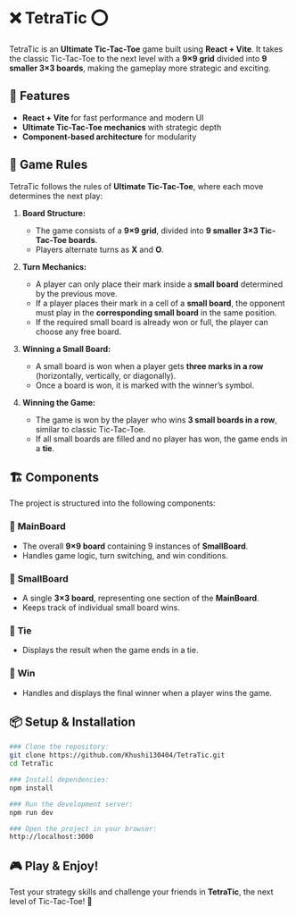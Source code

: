 # ❌ TetraTic ⭕

TetraTic is an **Ultimate Tic-Tac-Toe** game built using **React + Vite**. It takes the classic Tic-Tac-Toe to the next level with a **9×9 grid** divided into **9 smaller 3×3 boards**, making the gameplay more strategic and exciting.

## 🚀 Features
- **React + Vite** for fast performance and modern UI
- **Ultimate Tic-Tac-Toe mechanics** with strategic depth
- **Component-based architecture** for modularity


## 🎯 Game Rules
TetraTic follows the rules of **Ultimate Tic-Tac-Toe**, where each move determines the next play:

1. **Board Structure:**
   - The game consists of a **9×9 grid**, divided into **9 smaller 3×3 Tic-Tac-Toe boards**.
   - Players alternate turns as **X** and **O**.

2. **Turn Mechanics:**
   - A player can only place their mark inside a **small board** determined by the previous move.
   - If a player places their mark in a cell of a **small board**, the opponent must play in the **corresponding small board** in the same position.
   - If the required small board is already won or full, the player can choose any free board.

3. **Winning a Small Board:**
   - A small board is won when a player gets **three marks in a row** (horizontally, vertically, or diagonally).
   - Once a board is won, it is marked with the winner’s symbol.

4. **Winning the Game:**
   - The game is won by the player who wins **3 small boards in a row**, similar to classic Tic-Tac-Toe.
   - If all small boards are filled and no player has won, the game ends in a **tie**.


## 🏗️ Components
The project is structured into the following components:

### 🔹 **MainBoard**
- The overall **9×9 board** containing 9 instances of **SmallBoard**.
- Handles game logic, turn switching, and win conditions.

### 🔹 **SmallBoard**
- A single **3×3 board**, representing one section of the **MainBoard**.
- Keeps track of individual small board wins.

### 🔹 **Tie**
- Displays the result when the game ends in a tie.

### 🔹 **Win**
- Handles and displays the final winner when a player wins the game.


## 📦 Setup & Installation

```bash
### Clone the repository:
git clone https://github.com/Khushi130404/TetraTic.git
cd TetraTic

### Install dependencies:
npm install

### Run the development server:
npm run dev

### Open the project in your browser:
http://localhost:3000
```

## 🎮 Play & Enjoy!
Test your strategy skills and challenge your friends in **TetraTic**, the next level of Tic-Tac-Toe! 🚀

